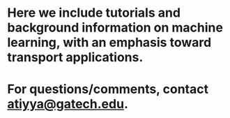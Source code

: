 # Here we include tutorials and background information on machine learning, with an emphasis toward transport applications.
# For questions/comments, contact atiyya@gatech.edu.
